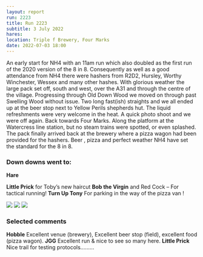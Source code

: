 ```yaml
---
layout: report
run: 2223
title: Run 2223
subtitle: 3 July 2022
hares:  
location: Triple f Brewery, Four Marks
date: 2022-07-03 18:00
---
```


An early start for NH4 with an 11am run which also doubled as the first run of the 2020 version of the  8 in 8. Consequently as well as a good attendance from NH4 there were hashers from R2D2, Hursley, Worthy Winchester, Wessex and many other hashes.
With glorious weather the large pack set off, south and west, over the A31 and through the centre of the village. Progressing through Old Down Wood we moved on through past Swelling Wood without issue. Two long fast(ish) straights and we all ended up at the beer stop next to Yellow Perils  shepherds hut. The liquid refreshments were very welcome in the heat. 
A quick photo shoot and we were off again. Back towards Four Marks. Along the platform at the Watercress line station, but no steam trains were spotted, or even splashed.
The pack finally arrived back at the brewery where a pizza wagon had been provided for the hashers. Beer , pizza and perfect weather NH4 have set the standard for the 8 in 8. 

### Down downs went to:

__Hare__ 

__Little Prick__ for Toby’s new haircut
__Bob the Virgin__ and Red Cock – For tactical running!
__Turn Up Tony__ For parking in the way of the pizza van !

<img src="{{ '/assets/img/scribe/2223/2223-1.jpg' | prepend: site.baseurl }}" class="post-img">
<img src="{{ '/assets/img/scribe/2223/2223-2.jpg' | prepend: site.baseurl }}" class="post-img">
<img src="{{ '/assets/img/scribe/2223/2223-3.jpg' | prepend: site.baseurl }}" class="post-img">


### Selected comments ###

__Hobble__ Excellent venue (brewery), Excellent beer stop (field), excellent food (pizza wagon).
__JGG__ Excellent run & nice to see so many here.
__Little Prick__ Nice trail for testing protocols………